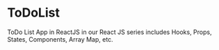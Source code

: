 # ToDoList
ToDo List App in ReactJS in our React JS series includes Hooks, Props, States, Components, Array Map, etc. 
